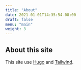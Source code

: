 ```yaml
---
title: "About"
date: 2021-01-01T14:35:54-08:00
draft: false
menu: "main"
weight: 3
---
```

## About this site

This site use [Hugo](https://gohugo.io) and [Tailwind](https://tailwindcss.com).